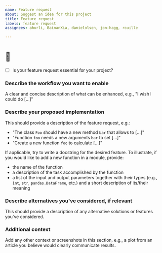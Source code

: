 ```yaml
---
name: Feature request
about: Suggest an idea for this project
title: Feature request
labels: feature request
assignees: ahurli, BainanXia, danielolsen, jon-hagg, rouille

---
```


 # :rocket:

- [ ] Is your feature request essential for your project?


### Describe the workflow you want to enable
A clear and concise description of what can be enhanced, e.g., "I wish I could do [...]"

### Describe your proposed implementation
This should provide a description of the feature request, e.g.:
* "The class `Foo` should have a new method `bar` that allows to [...]"
* "Function `foo` needs a new arguments `bar` to set [...]"
* "Create a new function `foo` to calculate [...]"

If applicable, try to write a docstring for the desired feature. To illustrate, if you would like to add a new function in a module, provide:
* the name of the function
* a description of the task accomplished by the function
* a list of the input and output parameters together with their types (e.g., `int`,
  `str`, `pandas.DataFrame`, etc.) and a short description of its/their meaning

### Describe alternatives you've considered, if relevant
This should provide a description of any alternative solutions or features you've
considered.

### Additional context
Add any other context or screenshots in this section, e.g., a plot from an article you
believe would clearly communicate results.

